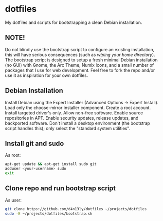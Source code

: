 # dotfiles
My dotfiles and scripts for bootstrapping a clean Debian installation.

## NOTE!
Do not blindly use the bootstrap script to configure an existing installation, this will have serious consequences (such as *wiping your home directory*).
The bootstrap script is designed to setup a fresh minimal Debian installation (no GUI) with Gnome, the Arc Theme, Numix Icons, and a small number of packages that I use for web development.
Feel free to fork the repo and/or use it as inspiration for your own dotfiles.

## Debian Installation
Install Debian using the Expert Installer (Advanced Options -> Expert Install).
Load only the choose-mirror installer component.
Create a root account.
Install targeted driver's only.
Allow non-free software.
Enable source repositories in APT.
Enable security updates, release updates, and backported software.
Don't install a desktop environment (the bootstrap script handles this); only select the "standard system utilities".

## Install git and sudo
As root:
```bash
apt-get update && apt-get install sudo git
adduser <your-username> sudo
exit
```

## Clone repo and run bootstrap script
As user:
```bash
git clone https://github.com/d4n13ly/dotfiles ~/projects/dotfiles
sudo -E ~/projects/dotfiles/bootstrap.sh
```
